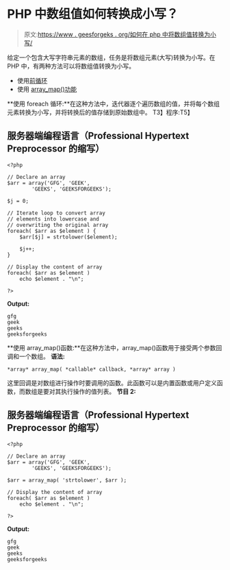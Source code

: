 # PHP 中数组值如何转换成小写？

> 原文:[https://www . geesforgeks . org/如何在 php 中将数组值转换为小写/](https://www.geeksforgeeks.org/how-to-convert-array-values-to-lowercase-in-php/)

给定一个包含大写字符串元素的数组，任务是将数组元素(大写)转换为小写。在 PHP 中，有两种方法可以将数组值转换为小写。

*   使用[前循环](https://www.geeksforgeeks.org/php-foreach-loop/)
*   使用 [array_map()功能](https://www.geeksforgeeks.org/php-array_map-function/)

**使用 foreach 循环:**在这种方法中，迭代器逐个遍历数组的值，并将每个数组元素转换为小写，并将转换后的值存储到原始数组中。
T3】程序:T5】

## 服务器端编程语言（Professional Hypertext Preprocessor 的缩写）

```
<?php

// Declare an array
$arr = array('GFG', 'GEEK',
        'GEEKS', 'GEEKSFORGEEKS');

$j = 0;

// Iterate loop to convert array
// elements into lowercase and
// overwriting the original array
foreach( $arr as $element ) {
    $arr[$j] = strtolower($element);

    $j++;
}

// Display the content of array
foreach( $arr as $element )
    echo $element . "\n";

?>
```

**Output:** 

```
gfg
geek
geeks
geeksforgeeks
```

**使用 array_map()函数:**在这种方法中，array_map()函数用于接受两个参数回调和一个数组。
**语法:**

```
*array* array_map( *callable* callback, *array* array )
```

这里回调是对数组进行操作时要调用的函数。此函数可以是内置函数或用户定义函数，而数组是要对其执行操作的值列表。
**节目 2:**

## 服务器端编程语言（Professional Hypertext Preprocessor 的缩写）

```
<?php

// Declare an array
$arr = array('GFG', 'GEEK',
        'GEEKS', 'GEEKSFORGEEKS');

$arr = array_map( 'strtolower', $arr );

// Display the content of array
foreach( $arr as $element )
    echo $element . "\n";

?>
```

**Output:** 

```
gfg
geek
geeks
geeksforgeeks
```